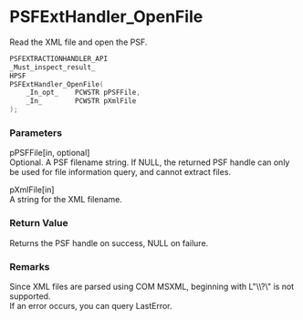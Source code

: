 # PSFExtHandler_OpenFile
Read the XML file and open the PSF.
````c
PSFEXTRACTIONHANDLER_API
_Must_inspect_result_
HPSF
PSFExtHandler_OpenFile(
	_In_opt_	PCWSTR pPSFFile,
	_In_		PCWSTR pXmlFile
);
````
### Parameters
pPSFFile\[in, optional\]  
Optional. A PSF filename string. If NULL, the returned PSF handle can only be used for file information query, and cannot extract files.

pXmlFile\[in\]  
A string for the XML filename.
### Return Value
Returns the PSF handle on success, NULL on failure.
### Remarks
Since XML files are parsed using COM MSXML, beginning with L"\\\\?\\" is not supported.  
If an error occurs, you can query LastError.
